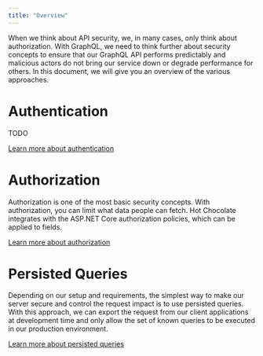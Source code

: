 ```yaml
---
title: "Overview"
---
```


When we think about API security, we, in many cases, only think about authorization. With GraphQL, we need to think further about security concepts to ensure that our GraphQL API performs predictably and malicious actors do not bring our service down or degrade performance for others. In this document, we will give you an overview of the various approaches.

# Authentication

TODO

[Learn more about authentication](/docs/hotchocolate/security/authentication)

# Authorization

Authorization is one of the most basic security concepts. With authorization, you can limit what data people can fetch. Hot Chocolate integrates with the ASP.NET Core authorization policies, which can be applied to fields.

[Learn more about authorization](/docs/hotchocolate/security/authorization)

# Persisted Queries

Depending on our setup and requirements, the simplest way to make our server secure and control the request impact is to use persisted queries. With this approach, we can export the request from our client applications at development time and only allow the set of known queries to be executed in our production environment.

[Learn more about persisted queries](/docs/hotchocolate/performance/persisted-queries)

